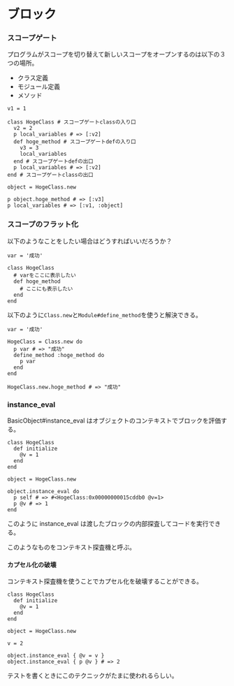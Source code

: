 # ブロック

### スコープゲート

プログラムがスコープを切り替えて新しいスコープをオープンするのは以下の３つの場所。

- クラス定義
- モジュール定義
- メソッド

```
v1 = 1

class HogeClass # スコープゲートclassの入り口
  v2 = 2
  p local_variables # => [:v2]
  def hoge_method # スコープゲートdefの入り口
    v3 = 3
    local_variables
  end # スコープゲートdefの出口
  p local_variables # => [:v2]
end # スコープゲートclassの出口

object = HogeClass.new

p object.hoge_method # => [:v3]
p local_variables # => [:v1, :object]
```

### スコープのフラット化

以下のようなことをしたい場合はどうすればいいだろうか？

```
var = '成功'

class HogeClass
  # varをここに表示したい
  def hoge_method
    # ここにも表示したい
  end
end
```

以下のように`Class.new`と`Module#define_method`を使うと解決できる。

```
var = '成功'

HogeClass = Class.new do
  p var # => "成功"
  define_method :hoge_method do
    p var
  end
end

HogeClass.new.hoge_method # => "成功"
```

### instance_eval

BasicObject#instance_eval はオブジェクトのコンテキストでブロックを評価する。

```
class HogeClass
  def initialize
    @v = 1
  end
end

object = HogeClass.new

object.instance_eval do
  p self # => #<HogeClass:0x00000000015cddb0 @v=1>
  p @v # => 1
end
```

このように instance_eval は渡したブロックの内部探査してコードを実行できる。

このようなものをコンテキスト探査機と呼ぶ。

#### カプセル化の破壊

コンテキスト探査機を使うことでカプセル化を破壊することができる。

```
class HogeClass
  def initialize
    @v = 1
  end
end

object = HogeClass.new

v = 2

object.instance_eval { @v = v }
object.instance_eval { p @v } # => 2
```

テストを書くときにこのテクニックがたまに使われるらしい。
